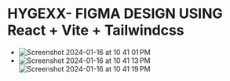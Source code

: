# HYGEXX- FIGMA DESIGN USING React + Vite + Tailwindcss 

- ![Screenshot 2024-01-16 at 10 41 01 PM](https://github.com/nickoo20/Hyggex-frontend/assets/111230452/97690d77-279b-47c1-9903-bf5968d57045)
- ![Screenshot 2024-01-16 at 10 41 13 PM](https://github.com/nickoo20/Hyggex-frontend/assets/111230452/00df1008-4602-4533-94af-a4cf9b3a1aa9)
![Screenshot 2024-01-16 at 10 41 19 PM](https://github.com/nickoo20/Hyggex-frontend/assets/111230452/89913ebc-4b0d-423a-bd0c-9edc0d2ada0d)


